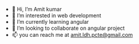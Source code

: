 - 👋 Hi, I’m Amit kumar
- 👀 I’m interested in web development
- 🌱 I’m currently learning angular
- 💞️ I’m looking to collaborate on angular project
- 📫 you can reach me at amit.ldh.pcte@gmail.com
